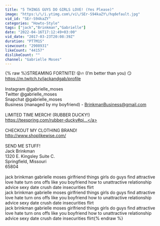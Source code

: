 ```yaml
---
title: "5 THINGS GUYS DO GIRLS LOVE! (Yes Please)"
image: "https:\/\/i.ytimg.com\/vi\/SEr-S94kaZY\/hqdefault.jpg"
vid_id: "SEr-S94kaZY"
categories: "Howto-Style"
tags: ["jack","Brinkman","Gabrielle"]
date: "2022-04-16T17:12:49+03:00"
vid_date: "2017-03-23T20:08:39Z"
duration: "PT7M1S"
viewcount: "2908931"
likeCount: "44157"
dislikeCount: ""
channel: "Gabrielle Moses"
---
```

{% raw %}STREAMING FORTNITE! 😝🔥 (I’m better than you) 😏 <a rel="nofollow" target="blank" href="https://m.twitch.tv/jackandgab/profile">https://m.twitch.tv/jackandgab/profile</a> <br /><br />Instagram @gabrielle_moses<br />Twitter @gabrielle_moses<br />Snapchat @gabrielle_moses<br />Business (managed by my boyfriend) - BrinkmanBusiness@gmail.com<br /><br />LIMITED TIME MERCH! (RUBBER DUCKY!)<br /><a rel="nofollow" target="blank" href="https://teespring.com/rubber-ducky#pi...">https://teespring.com/rubber-ducky#pi...</a><br /><br />CHECKOUT MY CLOTHING BRAND!<br /><a rel="nofollow" target="blank" href="http://www.shoplikewise.com/">http://www.shoplikewise.com/</a><br /><br />SEND ME STUFF! <br />Jack Brinkman<br />1320 E. Kingsley Suite C.<br />Springfield, Missouri<br />65804<br /><br />jack brinkman gabrielle moses girlfriend things girls do guys find attractive love hate turn ons offs like you boyfriend how to unattractive relationship advice sexy date crush date insecurities flirt<br />jack brinkman gabrielle moses girlfriend things girls do guys find attractive love hate turn ons offs like you boyfriend how to unattractive relationship advice sexy date crush date insecurities flirt<br />jack brinkman gabrielle moses girlfriend things girls do guys find attractive love hate turn ons offs like you boyfriend how to unattractive relationship advice sexy date crush date insecurities flirt{% endraw %}
